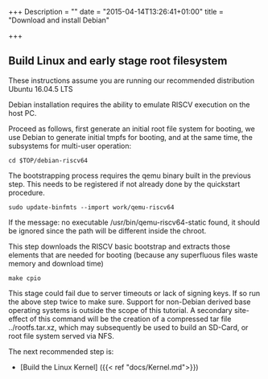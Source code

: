 +++
Description = ""
date = "2015-04-14T13:26:41+01:00"
title = "Download and install Debian"

+++

## Build Linux and early stage root filesystem

These instructions assume you are running our recommended distribution Ubuntu 16.04.5 LTS

Debian installation requires the ability to emulate RISCV execution on the host PC.

Proceed as follows, first generate an initial root file system for booting, we use Debian to generate initial tmpfs for booting,
and at the same time, the subsystems for multi-user operation:

    cd $TOP/debian-riscv64

The bootstrapping process requires the qemu binary built in the previous step. This needs to be registered if not already done by the quickstart procedure.

    sudo update-binfmts --import work/qemu-riscv64

If the message: no executable /usr/bin/qemu-riscv64-static found, it should be ignored since the path will be different inside the chroot.

This step downloads the RISCV basic bootstrap and extracts those elements that are needed for booting (because any superfluous files waste memory and download time)

    make cpio
    
This stage could fail due to server timeouts or lack of signing keys. If so run the above step twice to make sure.
Support for non-Debian derived base operating systems is outside the scope of this tutorial. A secondary site-effect
of this command will be the creation of a compressed tar file ../rootfs.tar.xz, which may subsequently be used to
build an SD-Card, or root file system served via NFS.

The next recommended step is:

* [Build the Linux Kernel] ({{< ref "docs/Kernel.md">}})
